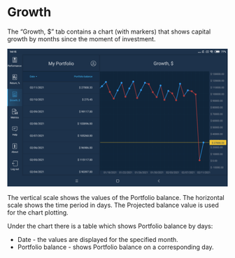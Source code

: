 # Growth

The “Growth, $” tab contains a chart \(with markers\) that shows capital growth by months since the moment of investment.

![](../../../../.gitbook/assets/1%20%28156%29.png)

The vertical scale shows the values of the Portfolio balance. The horizontal scale shows the time period in days. The Projected balance value is used for the chart plotting.

Under the chart there is a table which shows Portfolio balance by days:

* Date - the values are displayed for the specified month.
* Portfolio balance - shows Portfolio balance on a corresponding day.

